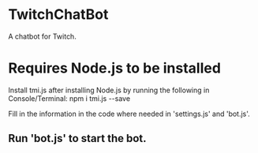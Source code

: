 # TwitchChatBot
A chatbot for Twitch.

# Requires Node.js to be installed

Install tmi.js after installing Node.js by running the following in Console/Terminal:
npm i tmi.js --save

Fill in the information in the code where needed in 'settings.js' and 'bot.js'.

## Run 'bot.js' to start the bot.
